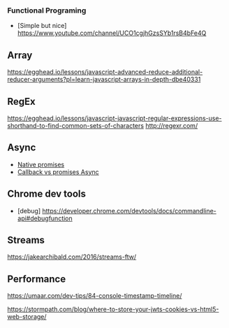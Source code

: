 ### Functional Programing
* [Simple but nice]  https://www.youtube.com/channel/UCO1cgjhGzsSYb1rsB4bFe4Q

## Array 
https://egghead.io/lessons/javascript-advanced-reduce-additional-reducer-arguments?pl=learn-javascript-arrays-in-depth-dbe40331

## RegEx
https://egghead.io/lessons/javascript-javascript-regular-expressions-use-shorthand-to-find-common-sets-of-characters
http://regexr.com/

## Async
* [Native promises](http://ponyfoo.com/articles/es6-promises-in-depth?utm_source=javascriptweekly&utm_medium=email)
* [Callback vs promises Async](http://blogs.msdn.com/b/eternalcoding/archive/2015/09/30/javascript-goes-to-asynchronous-city.aspx?utm_source=javascriptweekly&utm_medium=email)

## Chrome dev tools
* [debug] https://developer.chrome.com/devtools/docs/commandline-api#debugfunction

## Streams
https://jakearchibald.com/2016/streams-ftw/


## Performance
https://umaar.com/dev-tips/84-console-timestamp-timeline/


https://stormpath.com/blog/where-to-store-your-jwts-cookies-vs-html5-web-storage/